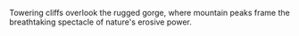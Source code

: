 Towering cliffs overlook the rugged gorge, where mountain peaks frame the breathtaking spectacle of nature's erosive power.